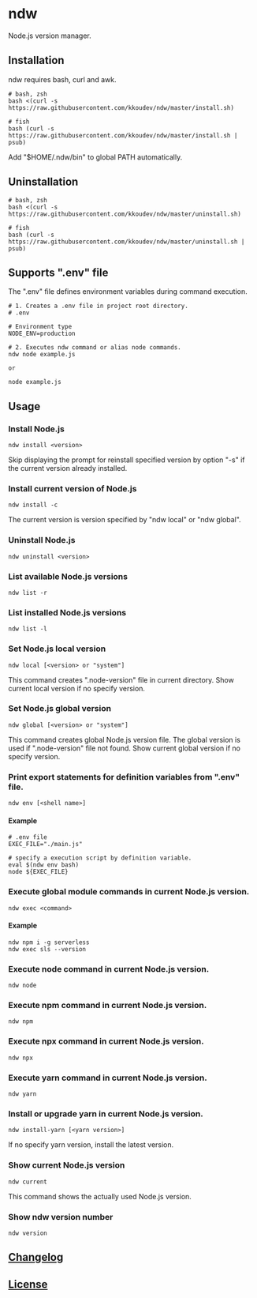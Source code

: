 # ndw

Node.js version manager.

## Installation

ndw requires bash, curl and awk.

```
# bash, zsh
bash <(curl -s https://raw.githubusercontent.com/kkoudev/ndw/master/install.sh)

# fish
bash (curl -s https://raw.githubusercontent.com/kkoudev/ndw/master/install.sh | psub)
```

Add "$HOME/.ndw/bin" to global PATH automatically.

## Uninstallation

```
# bash, zsh
bash <(curl -s https://raw.githubusercontent.com/kkoudev/ndw/master/uninstall.sh)

# fish
bash (curl -s https://raw.githubusercontent.com/kkoudev/ndw/master/uninstall.sh | psub)
```

## Supports ".env" file

The ".env" file defines environment variables during command execution.

```
# 1. Creates a .env file in project root directory.
# .env

# Environment type
NODE_ENV=production

# 2. Executes ndw command or alias node commands.
ndw node example.js

or

node example.js
```

## Usage

### Install Node.js

```
ndw install <version>
```

Skip displaying the prompt for reinstall specified version by option "-s" if the current version already installed.

### Install current version of Node.js

```
ndw install -c
```

The current version is version specified by "ndw local" or "ndw global".

### Uninstall Node.js

```
ndw uninstall <version>
```

### List available Node.js versions

```
ndw list -r
```

### List installed Node.js versions

```
ndw list -l
```

### Set Node.js local version

```
ndw local [<version> or "system"]
```

This command creates ".node-version" file in current directory.
Show current local version if no specify version.

### Set Node.js global version

```
ndw global [<version> or "system"]
```

This command creates global Node.js version file.
The global version is used if ".node-version" file not found.
Show current global version if no specify version.

### Print export statements for definition variables from ".env" file.

```
ndw env [<shell name>]
```

#### Example

```
# .env file
EXEC_FILE="./main.js"

# specify a execution script by definition variable.
eval $(ndw env bash)
node ${EXEC_FILE}
```

### Execute global module commands in current Node.js version.

```
ndw exec <command>
```

#### Example

```
ndw npm i -g serverless
ndw exec sls --version
```

### Execute node command in current Node.js version.

```
ndw node
```

### Execute npm command in current Node.js version.

```
ndw npm
```

### Execute npx command in current Node.js version.

```
ndw npx
```

### Execute yarn command in current Node.js version.

```
ndw yarn
```

### Install or upgrade yarn in current Node.js version.

```
ndw install-yarn [<yarn version>]
```

If no specify yarn version, install the latest version.

### Show current Node.js version

```
ndw current
```

This command shows the actually used Node.js version.

### Show ndw version number

```
ndw version
```

## [Changelog](CHANGELOG.md)

## [License](LICENSE)

